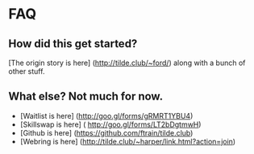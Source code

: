 # FAQ

## How did this get started?

[The origin story is here] (http://tilde.club/~ford/) along with a bunch of other stuff.

## What else? Not much for now.
- [Waitlist is here] (http://goo.gl/forms/gRMRT1YBU4)
- [Skillswap is here] ( http://goo.gl/forms/LT2bDgtmwH)
- [Github is here] (https://github.com/ftrain/tilde.club)
- [Webring is here] (http://tilde.club/~harper/link.html?action=join)
